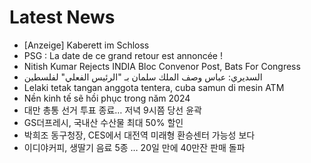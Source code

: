 # Latest News
-  [Anzeige] Kaberett im Schloss
-  PSG : La date de ce grand retour est annoncée !
-  Nitish Kumar Rejects INDIA Bloc Convenor Post, Bats For Congress
-  السديري: عباس وصف الملك سلمان بـ "الرئيس الفعلي" لفلسطين
-  Lelaki tetak tangan anggota tentera, cuba samun di mesin ATM
-  Nền kinh tế sẽ hồi phục trong năm 2024
-  대만 총통 선거 투표 종료… 저녁 9시쯤 당선 윤곽
-  GS더프레시, 국내산 수산물 최대 50% 할인
-  박희조 동구청장, CES에서 대전역 미래형 환승센터 가능성 보다
-  이디야커피, 생딸기 음료 5종 … 20일 만에 40만잔 판매 돌파
